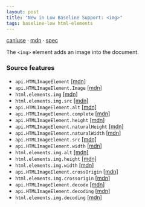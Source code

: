 ```yaml
---
layout: post
title: "New in Low Baseline Support: <img>"
tags: baseline-low html-elements
---
```


[caniuse](https://caniuse.com/?search=img) · [mdn](https://developer.mozilla.org/en-US/search?q=<img>) · [spec](https://html.spec.whatwg.org/multipage/embedded-content.html#the-img-element)

The `<img>` element adds an image into the document.

### Source features

- ``api.HTMLImageElement`` [[mdn]](https://developer.mozilla.org/en-US/search?q=api.HTMLImageElement)
- ``api.HTMLImageElement.Image`` [[mdn]](https://developer.mozilla.org/en-US/search?q=api.HTMLImageElement.Image)
- ``html.elements.img`` [[mdn]](https://developer.mozilla.org/en-US/search?q=html.elements.img)
- ``html.elements.img.src`` [[mdn]](https://developer.mozilla.org/en-US/search?q=html.elements.img.src)
- ``api.HTMLImageElement.alt`` [[mdn]](https://developer.mozilla.org/en-US/search?q=api.HTMLImageElement.alt)
- ``api.HTMLImageElement.complete`` [[mdn]](https://developer.mozilla.org/en-US/search?q=api.HTMLImageElement.complete)
- ``api.HTMLImageElement.height`` [[mdn]](https://developer.mozilla.org/en-US/search?q=api.HTMLImageElement.height)
- ``api.HTMLImageElement.naturalHeight`` [[mdn]](https://developer.mozilla.org/en-US/search?q=api.HTMLImageElement.naturalHeight)
- ``api.HTMLImageElement.naturalWidth`` [[mdn]](https://developer.mozilla.org/en-US/search?q=api.HTMLImageElement.naturalWidth)
- ``api.HTMLImageElement.src`` [[mdn]](https://developer.mozilla.org/en-US/search?q=api.HTMLImageElement.src)
- ``api.HTMLImageElement.width`` [[mdn]](https://developer.mozilla.org/en-US/search?q=api.HTMLImageElement.width)
- ``html.elements.img.alt`` [[mdn]](https://developer.mozilla.org/en-US/search?q=html.elements.img.alt)
- ``html.elements.img.height`` [[mdn]](https://developer.mozilla.org/en-US/search?q=html.elements.img.height)
- ``html.elements.img.width`` [[mdn]](https://developer.mozilla.org/en-US/search?q=html.elements.img.width)
- ``api.HTMLImageElement.crossOrigin`` [[mdn]](https://developer.mozilla.org/en-US/search?q=api.HTMLImageElement.crossOrigin)
- ``html.elements.img.crossorigin`` [[mdn]](https://developer.mozilla.org/en-US/search?q=html.elements.img.crossorigin)
- ``api.HTMLImageElement.decode`` [[mdn]](https://developer.mozilla.org/en-US/search?q=api.HTMLImageElement.decode)
- ``api.HTMLImageElement.decoding`` [[mdn]](https://developer.mozilla.org/en-US/search?q=api.HTMLImageElement.decoding)
- ``html.elements.img.decoding`` [[mdn]](https://developer.mozilla.org/en-US/search?q=html.elements.img.decoding)
